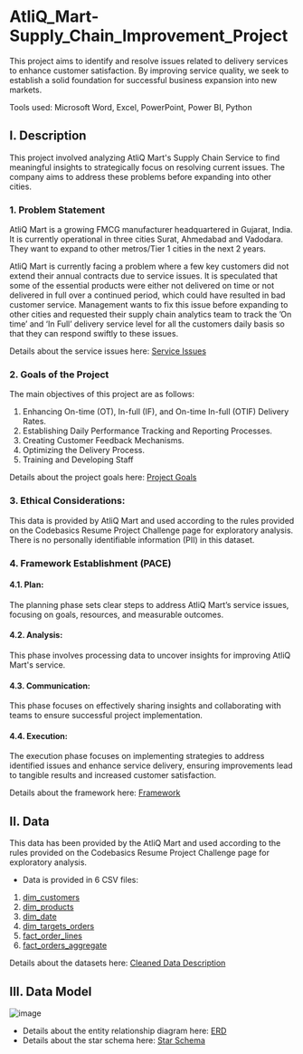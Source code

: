 # AtliQ_Mart-Supply_Chain_Improvement_Project
This project aims to identify and resolve issues related to delivery services to enhance customer satisfaction. By improving service quality, we seek to establish a solid foundation for successful business expansion into new markets.

Tools used: Microsoft Word, Excel, PowerPoint, Power BI, Python

## I. Description
This project involved analyzing AtliQ Mart's Supply Chain Service to find meaningful insights to strategically focus on resolving current issues. The company aims to address these problems before expanding into other cities.

### 1. Problem Statement
AtliQ Mart is a growing FMCG manufacturer headquartered in Gujarat, India. It is currently operational in three cities Surat, Ahmedabad and Vadodara. They want to expand to other metros/Tier 1 cities in the next 2 years.

AtliQ Mart is currently facing a problem where a few key customers did not extend their annual contracts due to service issues. It is speculated that some of the essential products were either not delivered on time or not delivered in full over a continued period, which could have resulted in bad customer service. Management wants to fix this issue before expanding to other cities and requested their supply chain analytics team to track the ’On time’ and ‘In Full’ delivery service level for all the customers daily basis so that they can respond swiftly to these issues.

Details about the service issues here: [Service Issues](docs/Report_Service_Issues.pdf)

### 2. Goals of the Project
The main objectives of this project are as follows:
1. Enhancing On-time (OT), In-full (IF), and On-time In-full (OTIF) Delivery Rates.
2. Establishing Daily Performance Tracking and Reporting Processes.
3. Creating Customer Feedback Mechanisms.
4. Optimizing the Delivery Process.
5. Training and Developing Staff

Details about the project goals here: [Project Goals](docs/Report_Project_Goals.pdf)

### 3. Ethical Considerations:
This data is provided by AtliQ Mart and used according to the rules provided on the Codebasics Resume Project Challenge page for exploratory analysis. There is no personally identifiable information (PII) in this dataset.

### 4. Framework Establishment (PACE)
#### 4.1. Plan:
The planning phase sets clear steps to address AtliQ Mart’s service issues, focusing on goals, 
resources, and measurable outcomes.

#### 4.2. Analysis:
This phase involves processing data to uncover insights for improving AtliQ Mart's service.

#### 4.3. Communication:
This phase focuses on effectively sharing insights and collaborating with teams to ensure successful project implementation.

#### 4.4. Execution:
The execution phase focuses on implementing strategies to address identified issues and enhance 
service delivery, ensuring improvements lead to tangible results and increased customer satisfaction.

Details about the framework here: [Framework](docs/Report_Framework.pdf)

## II. Data
This data has been provided by the AtliQ Mart and used according to the rules provided on the Codebasics Resume Project Challenge page for exploratory analysis.
- Data is provided in 6 CSV files:
1. [dim_customers](data/processed/dim_customers.csv)
2. [dim_products](data/processed/dim_products.csv)
3. [dim_date](data/processed/dim_date.csv)
4. [dim_targets_orders](data/processed/dim_targets_orders.csv)
5. [fact_order_lines](data/processed/fact_order_lines.csv)
6. [fact_orders_aggregate](data/processed/fact_orders_aggregate.csv)

Details about the datasets here: [Cleaned Data Description](docs/cleaned_meta_data.txt)

## III. Data Model
![image](https://github.com/user-attachments/assets/3d3c6036-3b55-4428-9dea-c7f6107616d2)

- Details about the entity relationship diagram here: [ERD](docs/Report_ERD.pdf)
- Details about the star schema here: [Star Schema](docs/Report_Star_Schema.pdf)

